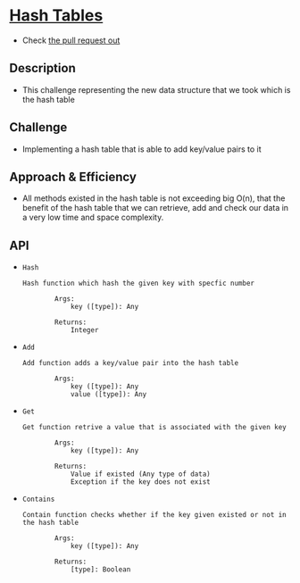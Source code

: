 # [Hash Tables](https://github.com/majedalswaeer/data-structures-and-algorithms/tree/hashTable/python/hashTables)
- Check [the pull request out](https://github.com/majedalswaeer/data-structures-and-algorithms/pull/20)
## Description
- This challenge representing the new data structure that we took which is the hash table

## Challenge
- Implementing a hash table that is able to add key/value pairs to it

## Approach & Efficiency
- All methods existed in the hash table is not exceeding big O(n), that the benefit of the hash table that we can retrieve, add and check our data in a very low time and space complexity.

## API

- `Hash`

    ```
    Hash function which hash the given key with specfic number

            Args:
                key ([type]): Any

            Returns:
                Integer
    ```
- `Add`

    ```
    Add function adds a key/value pair into the hash table

            Args:
                key ([type]): Any
                value ([type]): Any
    ```
- `Get`

    ```
    Get function retrive a value that is associated with the given key

            Args:
                key ([type]): Any

            Returns:
                Value if existed (Any type of data)
                Exception if the key does not exist

    ```
- `Contains`

    ```
    Contain function checks whether if the key given existed or not in the hash table

            Args:
                key ([type]): Any

            Returns:
                [type]: Boolean

    ```
